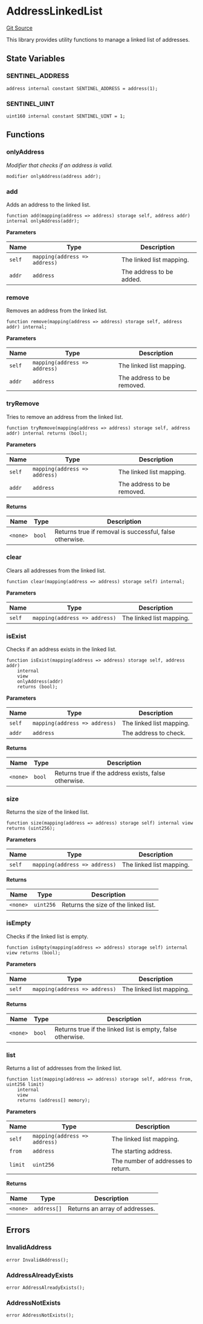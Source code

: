 # AddressLinkedList
[Git Source](https://github.com/TrueWallet/contracts/blob/5a052bc82f5ecbfdc3b7fb992a66fa5b770bcc4b/src/libraries/AddressLinkedList.sol)

This library provides utility functions to manage a linked list of addresses.


## State Variables
### SENTINEL_ADDRESS

```solidity
address internal constant SENTINEL_ADDRESS = address(1);
```


### SENTINEL_UINT

```solidity
uint160 internal constant SENTINEL_UINT = 1;
```


## Functions
### onlyAddress

*Modifier that checks if an address is valid.*


```solidity
modifier onlyAddress(address addr);
```

### add

Adds an address to the linked list.


```solidity
function add(mapping(address => address) storage self, address addr) internal onlyAddress(addr);
```
**Parameters**

|Name|Type|Description|
|----|----|-----------|
|`self`|`mapping(address => address)`|The linked list mapping.|
|`addr`|`address`|The address to be added.|


### remove

Removes an address from the linked list.


```solidity
function remove(mapping(address => address) storage self, address addr) internal;
```
**Parameters**

|Name|Type|Description|
|----|----|-----------|
|`self`|`mapping(address => address)`|The linked list mapping.|
|`addr`|`address`|The address to be removed.|


### tryRemove

Tries to remove an address from the linked list.


```solidity
function tryRemove(mapping(address => address) storage self, address addr) internal returns (bool);
```
**Parameters**

|Name|Type|Description|
|----|----|-----------|
|`self`|`mapping(address => address)`|The linked list mapping.|
|`addr`|`address`|The address to be removed.|

**Returns**

|Name|Type|Description|
|----|----|-----------|
|`<none>`|`bool`|Returns true if removal is successful, false otherwise.|


### clear

Clears all addresses from the linked list.


```solidity
function clear(mapping(address => address) storage self) internal;
```
**Parameters**

|Name|Type|Description|
|----|----|-----------|
|`self`|`mapping(address => address)`|The linked list mapping.|


### isExist

Checks if an address exists in the linked list.


```solidity
function isExist(mapping(address => address) storage self, address addr)
    internal
    view
    onlyAddress(addr)
    returns (bool);
```
**Parameters**

|Name|Type|Description|
|----|----|-----------|
|`self`|`mapping(address => address)`|The linked list mapping.|
|`addr`|`address`|The address to check.|

**Returns**

|Name|Type|Description|
|----|----|-----------|
|`<none>`|`bool`|Returns true if the address exists, false otherwise.|


### size

Returns the size of the linked list.


```solidity
function size(mapping(address => address) storage self) internal view returns (uint256);
```
**Parameters**

|Name|Type|Description|
|----|----|-----------|
|`self`|`mapping(address => address)`|The linked list mapping.|

**Returns**

|Name|Type|Description|
|----|----|-----------|
|`<none>`|`uint256`|Returns the size of the linked list.|


### isEmpty

Checks if the linked list is empty.


```solidity
function isEmpty(mapping(address => address) storage self) internal view returns (bool);
```
**Parameters**

|Name|Type|Description|
|----|----|-----------|
|`self`|`mapping(address => address)`|The linked list mapping.|

**Returns**

|Name|Type|Description|
|----|----|-----------|
|`<none>`|`bool`|Returns true if the linked list is empty, false otherwise.|


### list

Returns a list of addresses from the linked list.


```solidity
function list(mapping(address => address) storage self, address from, uint256 limit)
    internal
    view
    returns (address[] memory);
```
**Parameters**

|Name|Type|Description|
|----|----|-----------|
|`self`|`mapping(address => address)`|The linked list mapping.|
|`from`|`address`|The starting address.|
|`limit`|`uint256`|The number of addresses to return.|

**Returns**

|Name|Type|Description|
|----|----|-----------|
|`<none>`|`address[]`|Returns an array of addresses.|


## Errors
### InvalidAddress

```solidity
error InvalidAddress();
```

### AddressAlreadyExists

```solidity
error AddressAlreadyExists();
```

### AddressNotExists

```solidity
error AddressNotExists();
```

